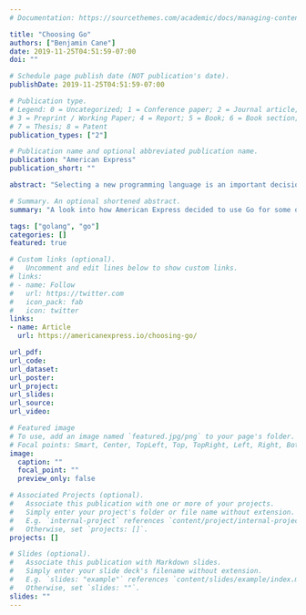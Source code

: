 ```yaml
---
# Documentation: https://sourcethemes.com/academic/docs/managing-content/

title: "Choosing Go"
authors: ["Benjamin Cane"]
date: 2019-11-25T04:51:59-07:00
doi: ""

# Schedule page publish date (NOT publication's date).
publishDate: 2019-11-25T04:51:59-07:00

# Publication type.
# Legend: 0 = Uncategorized; 1 = Conference paper; 2 = Journal article;
# 3 = Preprint / Working Paper; 4 = Report; 5 = Book; 6 = Book section;
# 7 = Thesis; 8 = Patent
publication_types: ["2"]

# Publication name and optional abbreviated publication name.
publication: "American Express"
publication_short: ""

abstract: "Selecting a new programming language is an important decision for any organization. In this article, I’m going to walk through some of the reasons American Express elected to use Go within our payment and rewards systems."

# Summary. An optional shortened abstract.
summary: "A look into how American Express decided to use Go for some of its most critical applications."

tags: ["golang", "go"]
categories: []
featured: true

# Custom links (optional).
#   Uncomment and edit lines below to show custom links.
# links:
# - name: Follow
#   url: https://twitter.com
#   icon_pack: fab
#   icon: twitter
links:
- name: Article
  url: https://americanexpress.io/choosing-go/

url_pdf:
url_code:
url_dataset:
url_poster:
url_project:
url_slides:
url_source:
url_video:

# Featured image
# To use, add an image named `featured.jpg/png` to your page's folder. 
# Focal points: Smart, Center, TopLeft, Top, TopRight, Left, Right, BottomLeft, Bottom, BottomRight.
image:
  caption: ""
  focal_point: ""
  preview_only: false

# Associated Projects (optional).
#   Associate this publication with one or more of your projects.
#   Simply enter your project's folder or file name without extension.
#   E.g. `internal-project` references `content/project/internal-project/index.md`.
#   Otherwise, set `projects: []`.
projects: []

# Slides (optional).
#   Associate this publication with Markdown slides.
#   Simply enter your slide deck's filename without extension.
#   E.g. `slides: "example"` references `content/slides/example/index.md`.
#   Otherwise, set `slides: ""`.
slides: ""
---
```

